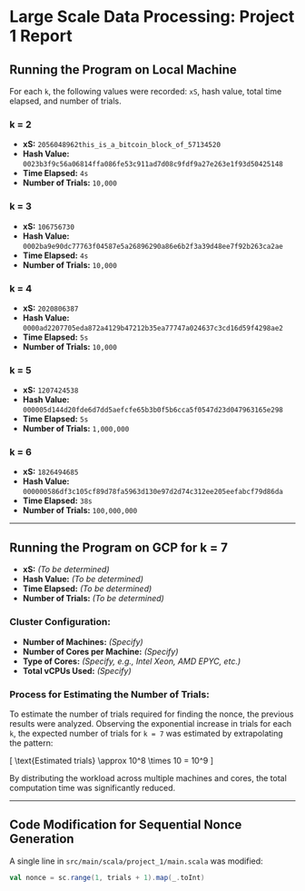 # Large Scale Data Processing: Project 1 Report

## Running the Program on Local Machine

For each `k`, the following values were recorded: `xS`, hash value, total time elapsed, and number of trials.

### k = 2
- **xS:** `2056048962this_is_a_bitcoin_block_of_57134520`
- **Hash Value:** `0023b3f9c56a06814ffa086fe53c911ad7d08c9fdf9a27e263e1f93d50425148`
- **Time Elapsed:** `4s`
- **Number of Trials:** `10,000`

### k = 3
- **xS:** `106756730`
- **Hash Value:** `0002ba9e90dc77763f04587e5a26896290a86e6b2f3a39d48ee7f92b263ca2ae`
- **Time Elapsed:** `4s`
- **Number of Trials:** `10,000`

### k = 4
- **xS:** `2020806387`
- **Hash Value:** `0000ad2207705eda872a4129b47212b35ea77747a024637c3cd16d59f4298ae2`
- **Time Elapsed:** `5s`
- **Number of Trials:** `10,000`

### k = 5
- **xS:** `1207424538`
- **Hash Value:** `000005d144d20fde6d7dd5aefcfe65b3b0f5b6cca5f0547d23d047963165e298`
- **Time Elapsed:** `5s`
- **Number of Trials:** `1,000,000`

### k = 6
- **xS:** `1826494685`
- **Hash Value:** `000000586df3c105cf89d78fa5963d130e97d2d74c312ee205eefabcf79d86da`
- **Time Elapsed:** `38s`
- **Number of Trials:** `100,000,000`

---

## Running the Program on GCP for k = 7

- **xS:** *(To be determined)*
- **Hash Value:** *(To be determined)*
- **Time Elapsed:** *(To be determined)*
- **Number of Trials:** *(To be determined)*

### Cluster Configuration:
- **Number of Machines:** *(Specify)*
- **Number of Cores per Machine:** *(Specify)*
- **Type of Cores:** *(Specify, e.g., Intel Xeon, AMD EPYC, etc.)*
- **Total vCPUs Used:** *(Specify)*

### Process for Estimating the Number of Trials:
To estimate the number of trials required for finding the nonce, the previous results were analyzed. Observing the exponential increase in trials for each `k`, the expected number of trials for `k = 7` was estimated by extrapolating the pattern:

\[
\text{Estimated trials} \approx 10^8 \times 10 = 10^9
\]

By distributing the workload across multiple machines and cores, the total computation time was significantly reduced.

---

## Code Modification for Sequential Nonce Generation

A single line in `src/main/scala/project_1/main.scala` was modified:

```scala
val nonce = sc.range(1, trials + 1).map(_.toInt)
